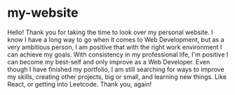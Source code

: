 # my-website
Hello! Thank you for taking the time to look over my personal website. I know I have a long way to go when it comes to Web Development, but as a very ambitious person, I am positive that with the right work environment I can achieve my goals. With consistency in my professional life, I'm positive I can become my best-self and only improve as a Web Developer. Even though I have finished my portfolio, I am still searching for ways to improve my skills, creating other projects, big or small, and learning new things. Like React, or getting into Leetcode. 
Thank you, again!
